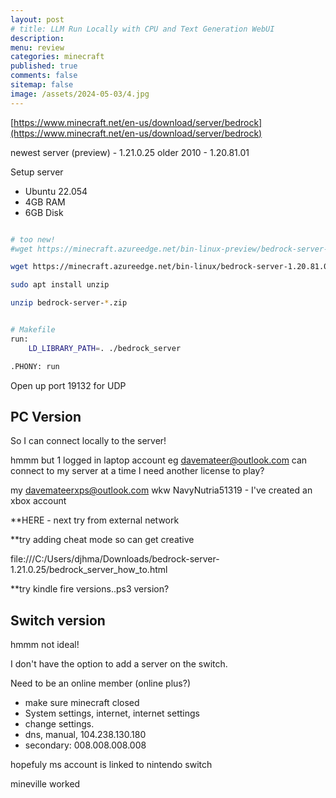 ```yaml
---
layout: post
# title: LLM Run Locally with CPU and Text Generation WebUI 
description: 
menu: review
categories: minecraft
published: true 
comments: false     
sitemap: false
image: /assets/2024-05-03/4.jpg
---
```


<!-- [![alt text](/assets/2024-04-24/5.jpg "email"){:width="500px"}](/assets/2024-04-24/5.jpg) -->
<!-- [![alt text](/assets/2024-04-24/5.jpg "email")](/assets/2024-04-24/5.jpg) -->



[https://www.minecraft.net/en-us/download/server/bedrock](https://www.minecraft.net/en-us/download/server/bedrock)

newest server (preview) - 1.21.0.25 
older 2010 - 1.20.81.01


Setup server

- Ubuntu 22.054
- 4GB RAM
- 6GB Disk



```bash

# too new!
#wget https://minecraft.azureedge.net/bin-linux-preview/bedrock-server-1.21.0.25.zip

wget https://minecraft.azureedge.net/bin-linux/bedrock-server-1.20.81.01.zip

sudo apt install unzip

unzip bedrock-server-*.zip


# Makefile
run:
    LD_LIBRARY_PATH=. ./bedrock_server

.PHONY: run


```


Open up port 19132 for UDP

## PC Version

So I can connect locally to the server!

hmmm but 1 logged in laptop account eg davemateer@outlook.com can connect to my server at a time
I need another license to play?

my davemateerxps@outlook.com wkw NavyNutria51319 - I've created an xbox account

**HERE - next try from external network

**try adding cheat mode so can get creative 

file:///C:/Users/djhma/Downloads/bedrock-server-1.21.0.25/bedrock_server_how_to.html

**try kindle fire versions..ps3 version?

## Switch version

hmmm not ideal!

I don't have the option to add a server on the switch.
 
Need to be an online member (online plus?)

- make sure minecraft closed
- System settings, internet, internet settings
- change settings.
- dns, manual, 104.238.130.180
- secondary: 008.008.008.008

hopefuly ms account is linked to nintendo switch

mineville worked



